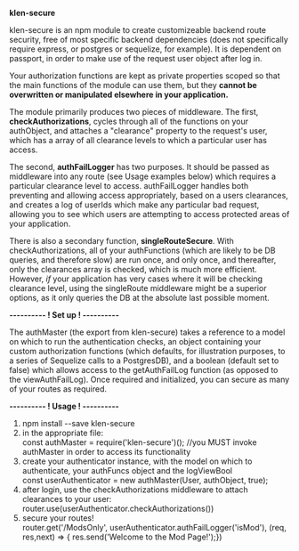 <b>klen-secure</b> 

  klen-secure is an npm module to create customizeable backend route security, free of most specific backend dependencies 
(does not specifically require express, or postgres or sequelize, for example).  It is dependent on passport, in order to make
use of the request user object after log in. 

 Your authorization functions are kept as private properties scoped so that the main functions of the 
module can use them, but they <b>cannot be overwritten or manipulated elsewhere in your application.</b> 

  The module primarily produces two pieces of middleware.  The first, <b>checkAuthorizations</b>, cycles through all
of the functions on your authObject, and attaches a "clearance" property to the request's user, which has a array
of all clearance levels to which a particular user has access. 

  The second, <b>authFailLogger</b> has two purposes.  It should be passed as middleware into any route (see Usage examples below) which requires a particular clearance level to access.  authFailLogger handles both preventing and allowing access appropriately, based on a users clearances, and creates a log of userIds which make any particular bad request, allowing you to see which users are attempting to access protected areas of your application.
  
  There is also a secondary function, <b>singleRouteSecure</b>.  With checkAuthorizations, all of your authFunctions (which are likely to be DB queries, and therefore slow) are run once, and only once, and thereafter, only the clearances array is checked, which is much more efficient.  However, *if* your application has very cases where it will be checking clearance level, using the singleRoute middleware might be a superior options, as it only queries the DB at the absolute last possible moment.

<b>----------
! Set up !
----------</b>
<br>

  The authMaster (the export from klen-secure) takes a reference to a model on which to run the authentication checks, an object containing your custom authorization functions (which defaults, for illustration purposes, to a series of Sequelize calls to a PostgresDB), and a boolean (default set to false) which allows access to the getAuthFailLog function (as opposed to the viewAuthFailLog).  Once required and initialized, you can secure as many of your routes as required.  
  
<b>----------
! Usage !
----------</b>
  <br>
1. npm install --save klen-secure
2. in the appropriate file:<br>
  const authMaster = require('klen-secure')(); //you MUST invoke authMaster in order to access its functionality
3. create your authenticator instance, with the model on which to authenticate, your authFuncs object and the logViewBool
 <br> const userAuthenticator = new authMaster(User, authObject, true);
4. after login, use the checkAuthorizations middleware to attach clearances to your user: <br>
  router.use(userAuthenticator.checkAuthorizations())
5.  secure your routes!<br>
  router.get('/ModsOnly', userAuthenticator.authFailLogger('isMod'), (req, res,next) => {
	  res.send('Welcome to the Mod Page!');})
  
